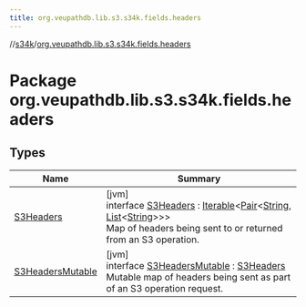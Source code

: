 ```yaml
---
title: org.veupathdb.lib.s3.s34k.fields.headers
---
```

//[s34k](../../index.html)/[org.veupathdb.lib.s3.s34k.fields.headers](index.html)



# Package org.veupathdb.lib.s3.s34k.fields.headers



## Types


| Name | Summary |
|---|---|
| [S3Headers](-s3-headers/index.html) | [jvm]<br>interface [S3Headers](-s3-headers/index.html) : [Iterable](https://kotlinlang.org/api/latest/jvm/stdlib/kotlin.collections/-iterable/index.html)&lt;[Pair](https://kotlinlang.org/api/latest/jvm/stdlib/kotlin/-pair/index.html)&lt;[String](https://kotlinlang.org/api/latest/jvm/stdlib/kotlin/-string/index.html), [List](https://kotlinlang.org/api/latest/jvm/stdlib/kotlin.collections/-list/index.html)&lt;[String](https://kotlinlang.org/api/latest/jvm/stdlib/kotlin/-string/index.html)&gt;&gt;&gt; <br>Map of headers being sent to or returned from an S3 operation. |
| [S3HeadersMutable](-s3-headers-mutable/index.html) | [jvm]<br>interface [S3HeadersMutable](-s3-headers-mutable/index.html) : [S3Headers](-s3-headers/index.html)<br>Mutable map of headers being sent as part of an S3 operation request. |

